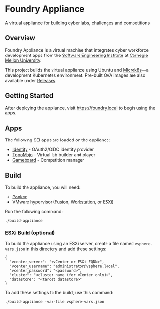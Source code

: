 # Foundry Appliance

A virtual appliance for building cyber labs, challenges and competitions

## Overview

Foundry Appliance is a virtual machine that integrates cyber workforce development apps from the [Software Engineering Institute](https://www.sei.cmu.edu) at [Carnegie Mellon University](https://www.cmu.edu).

This project builds the virtual appliance using Ubuntu and [Microk8s](https://microk8s.io/)&mdash;a development Kubernetes environment. Pre-built OVA images are also available under [Releases](https://github.com/cmu-sei/foundry-appliance/releases).

## Getting Started

After deploying the appliance, visit https://foundry.local to begin using the apps.

## Apps

The following SEI apps are loaded on the appliance:

- [Identity](https://github.com/cmu-sei/identity) - OAuth2/OIDC identity provider
- [TopoMojo](https://github.com/cmu-sei/topomojo) - Virtual lab builder and player
- [Gameboard](https://github.com/cmu-sei/gameboard) - Competition manager

## Build

To build the appliance, you will need:

- [Packer](https://www.packer.io/)
- VMware hypervisor ([Fusion](https://www.vmware.com/products/fusion.html), [Workstation](https://www.vmware.com/products/workstation-pro.html), or [ESXi](https://www.vmware.com/products/vsphere-hypervisor.html))

Run the following command:

```
./build-appliance
```

### ESXi Build (optional)

To build the appliance using an ESXi server, create a file named `vsphere-vars.json` in this directory and add these settings:

```
{
  "vcenter_server": "<vCenter or ESXi FQDN>",
  "vcenter_username": "administrator@vsphere.local",
  "vcenter_password": "<password>",
  "cluster": "<cluster name (for vCenter only)>",
  "datastore": "<target datastore>"
}
```

To add these settings to the build, use this command:

```
./build-appliance -var-file vsphere-vars.json
```
